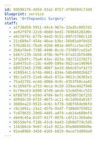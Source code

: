 ```yaml
---
id: 89596176-dd5d-43a2-8f57-df9b59dc73dd
blueprint: service
title: 'Orthopaedic Surgery'
staff:
  - a1f38d50-5911-44c4-967e-32ed5c0857d1
  - ae92f979-22cb-4b0d-bed1-769845282d0c
  - a9c58f4c-677b-4ad2-9c51-89fc5766c118
  - 21c689a7-454e-40aa-b3bc-56b03a0f8d32
  - 57b28b31-fba9-41b0-801e-00fccc5ecd2f
  - 2b8af8e0-7190-4406-8ccb-73f09fced3a7
  - b467c239-1b58-4f8b-9ef9-bfad13bf6486
  - 5f12b9fc-75a4-43ec-823a-1027121702f1
  - 2a9475cd-c1dc-4a80-b89a-0d2cae146964
  - 609723e5-2786-406f-be1d-6bdc07af4273
  - 418954c1-bf4b-4861-834e-58b48082b627
  - 95c1a575-21e6-4ba5-872a-9812c36365e3
  - 75ad2791-ec4d-400d-9c9c-4353fb0caa42
  - 6c1698f8-a733-4eca-9c39-339ac442f948
  - 6cf0ec63-b990-47d9-aecb-51c6d54cc523
  - 6f0878f3-e59d-4704-8efc-8d500716f255
  - dd9ddc30-6715-46f3-ac11-8c1d8b4a0167
  - 3608ea23-9515-4c6c-b778-3d6f45de9bfd
  - c0c1091c-21e2-45fb-91d7-f388d4755012
  - fc879635-29d9-4485-a4f9-cab14a609efd
  - ebe9c45a-6197-417f-9976-c4f21c3b9a0a
  - 9655def4-f18b-41c6-ba43-2db0d774c5d5
  - 118366cb-9e07-41a3-922a-05e806980d9e
  - 91ea89bb-3458-4165-b829-9ece73d89da9
---
```

